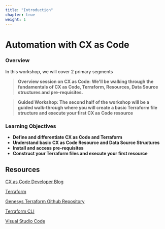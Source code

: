 ```yaml
---
title: "Introduction"
chapter: true
weight: 1
---
```


# Automation with CX as Code

### **Overview**

In this workshop, we will cover 2 primary segments

> **Overview session on CX as Code: We'll be walking through the fundamentals of CX as Code, Terraform, Resources, Data Source structures and pre-requisites.**

> **Guided Workshop: The second half of the workshop will be a guided walk-through where you will create a basic Terraform file structure and execute your first CX as Code resource**

### **Learning Objectives**
- **Define and differentiate CX as Code and Terraform**
- **Understand basic CX as Code Resource and Data Source Structures**
- **Install and access pre-requisites**
- **Construct your Terraform files and execute your first resource**
## **Resources**

[CX as Code Developer Blog](https://developer.genesys.cloud/blog/2021-04-16-cx-as-code/)

[Terraform](https://www.terraform.io/)

[Genesys Terraform Github Repository](https://github.com/MyPureCloud/terraform-provider-genesyscloud)

[Terraform CLI](https://www.terraform.io/downloads)

[Visual Studio Code](https://code.visualstudio.com/)
